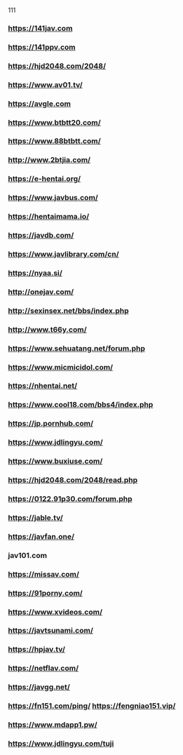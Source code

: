 111
### https://141jav.com
###  https://141ppv.com
### https://hjd2048.com/2048/
### https://www.av01.tv/
### https://avgle.com
### https://www.btbtt20.com/
### https://www.88btbtt.com/
### http://www.2btjia.com/
### https://e-hentai.org/
### https://www.javbus.com/
### https://hentaimama.io/
### https://javdb.com/
### https://www.javlibrary.com/cn/
### https://nyaa.si/
### http://onejav.com/
### http://sexinsex.net/bbs/index.php
### http://www.t66y.com/
### https://www.sehuatang.net/forum.php
### https://www.micmicidol.com/
### https://nhentai.net/
### https://www.cool18.com/bbs4/index.php
### https://jp.pornhub.com/
### https://www.jdlingyu.com/
### https://www.buxiuse.com/
### https://hjd2048.com/2048/read.php
### https://0122.91p30.com/forum.php
### https://jable.tv/
### https://javfan.one/
### jav101.com
### https://missav.com/
### https://91porny.com/
### https://www.xvideos.com/
### https://javtsunami.com/
### https://hpjav.tv/
### https://netflav.com/
### https://javgg.net/
### https://fn151.com/ping/  https://fengniao151.vip/

### https://www.mdapp1.pw/

### https://www.jdlingyu.com/tuji
